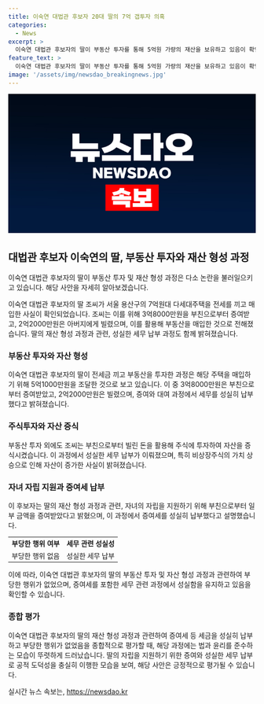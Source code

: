 ```yaml
---
title: 이숙연 대법관 후보자 20대 딸의 7억 갭투자 의혹
categories:
  - News
excerpt: >
  이숙연 대법관 후보자의 딸이 부동산 투자를 통해 5억원 가량의 재산을 보유하고 있음이 확인됐다. 그 중 3억8000만원은 증여받고, 2억2000만원은 대부분을 건물을 전세로 산 뒤에 증여세 및 세금을 성실히 납부했다고 설명한다. 이후, 이 후보자의 딸은 주식을 투자하여 상당한 이익을 올린 것으로 전해졌다. 후보자는 이와 관련하여 성실하게 세금을 납부했다고 덧붙였다.
feature_text: >
  이숙연 대법관 후보자의 딸이 부동산 투자를 통해 5억원 가량의 재산을 보유하고 있음이 확인됐다. 그 중 3억8000만원은 증여받고, 2억2000만원은 대부분을 건물을 전세로 산 뒤에 증여세 및 세금을 성실히 납부했다고 설명한다. 이후, 이 후보자의 딸은 주식을 투자하여 상당한 이익을 올린 것으로 전해졌다. 후보자는 이와 관련하여 성실하게 세금을 납부했다고 덧붙였다.
image: '/assets/img/newsdao_breakingnews.jpg'
---
```


<p><img src="/assets/img/newsdao_breakingnews.jpg" alt="flaretime 속보" /></p>

<h2 data-ke-size="size26">대법관 후보자 이숙연의 딸, 부동산 투자와 재산 형성 과정</h2>

<p>이숙연 대법관 후보자의 딸이 부동산 투자 및 재산 형성 과정은 다소 논란을 불러일으키고 있습니다. 해당 사안을 자세히 알아보겠습니다.</p>

<p data-ke-size="size16">이숙연 대법관 후보자의 딸 조씨가 서울 용산구의 7억원대 다세대주택을 전세를 끼고 매입한 사실이 확인되었습니다. 조씨는 이를 위해 3억8000만원을 부친으로부터 증여받고, 2억2000만원은 아버지에게 빌렸으며, 이를 활용해 부동산을 매입한 것으로 전해졌습니다. 딸의 재산 형성 과정과 관련, 성실한 세무 납부 과정도 함께 밝혀졌습니다.</p>

<h3><b>부동산 투자와 자산 형성</b></h3>

<p data-ke-size="size16">이숙연 대법관 후보자의 딸이 전세금 끼고 부동산을 투자한 과정은 해당 주택을 매입하기 위해 5억1000만원을 조달한 것으로 보고 있습니다. 이 중 3억8000만원은 부친으로부터 증여받았고, 2억2000만원은 빌렸으며, 증여와 대여 과정에서 세무를 성실히 납부했다고 밝혀졌습니다.</p>

<h3><b>주식투자와 자산 증식</b></h3>

<p data-ke-size="size16">부동산 투자 외에도 조씨는 부친으로부터 빌린 돈을 활용해 주식에 투자하여 자산을 증식시켰습니다. 이 과정에서 성실한 세무 납부가 이뤄졌으며, 특히 비상장주식의 가치 상승으로 인해 자산이 증가한 사실이 밝혀졌습니다.</p>

<h3><b>자녀 자립 지원과 증여세 납부</b></h3>

<p data-ke-size="size16">이 후보자는 딸의 재산 형성 과정과 관련, 자녀의 자립을 지원하기 위해 부친으로부터 일부 금액을 증여받았다고 밝혔으며, 이 과정에서 증여세를 성실히 납부했다고 설명했습니다.</p>

<table>
    <tr>
        <td style="text-align: center; height: 17px;"><b>부당한 행위 여부</b></td>
        <td style="text-align: center; height: 17px;"><b>세무 관련 성실성</b></td>
    </tr>
    <tr>
        <td style="text-align: center; height: 17px;">부당한 행위 없음</td>
        <td style="text-align: center; height: 17px;">성실한 세무 납부</td>
    </tr>
</table>

<p data-ke-size="size16">이에 따라, 이숙연 대법관 후보자의 딸의 부동산 투자 및 자산 형성 과정과 관련하여 부당한 행위가 없었으며, 증여세를 포함한 세무 관련 과정에서 성실함을 유지하고 있음을 확인할 수 있습니다.</p>

<h3><b>종합 평가</b></h3>

<p data-ke-size="size16">이숙연 대법관 후보자의 딸의 재산 형성 과정과 관련하여 증여세 등 세금을 성실히 납부하고 부당한 행위가 없었음을 종합적으로 평가할 때, 해당 과정에는 법과 윤리를 준수하는 모습이 뚜렷하게 드러났습니다. 딸의 자립을 지원하기 위한 증여와 성실한 세무 납부로 공적 도덕성을 충실히 이행한 모습을 보여, 해당 사안은 긍정적으로 평가될 수 있습니다.</p>
실시간 뉴스 속보는, <a href="https://newsdao.kr" rel="dofollow">https://newsdao.kr</a>


